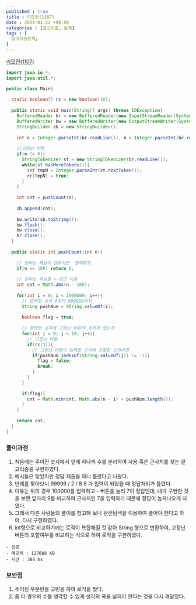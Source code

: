 ```yaml
---
published : true
title : 리모컨(1107)
date : 2024-01-22 +09:00
categories : [알고리즘, 문제]
tags : [
  알고리즘문제,
]
---
```

<!-- ![](/assets/img/Spring/aaaa.png){:style="border:1px solid #eaeaea; border-radius: 7px; padding: 0px;" } -->
<!-- ![](/assets/img/alg/4-1.png){:style="width:1000px" } -->

<a href="https://www.acmicpc.net/problem/1107" target="_blank">리모컨(1107)</a>

```java
import java.io.*;
import java.util.*;

public class Main{
    
  static boolean[] rc = new boolean[10];
  
  public static void main(String[] args) throws IOException{
    BufferedReader br = new BufferedReader(new InputStreamReader(System.in));
    BufferedWriter bw = new BufferedWriter(new OutputStreamWriter(System.out));
    StringBuilder sb = new StringBuilder();
    
    int n = Integer.parseInt(br.readLine()), m = Integer.parseInt(br.readLine());
    
    //고장난 버튼
    if(m != 0){
      StringTokenizer st = new StringTokenizer(br.readLine());
      while(st.hasMoreTokens()){
        int tmpN = Integer.parseInt(st.nextToken());
        rc[tmpN] = true;
      }
    }
    
    int cnt = pushCount(n);
    
    sb.append(cnt);
    
    bw.write(sb.toString());
    bw.flush();
    bw.close();
    br.close();
  }
  
  public static int pushCount(int n){
    
    // 원하는 채널이 100이면  현재위치
    if(n == 100) return 0;
    
    // 원하는 채널을 +-로만 이동
    int cnt = Math.abs(n - 100);
    
    for(int i = 0; i < 1000000; i++){
      // 입력한 숫자 0부터 999999까지
      String pushNum = String.valueOf(i);
      
      boolean flag = true;
      
      // 입력한 숫자에 고장난 버튼의 숫자가 있는지
      for(int j = 0; j < 10; j++){
        // 고장난 버튼
        if(rc[j]){
          // 고장난 버튼이 입력한 숫자에 포함된 숫자라면
          if(pushNum.indexOf(String.valueOf(j)) != -1){
            flag = false;
            break;
          }
        }
      }
      
      if(flag){
        cnt = Math.min(cnt, Math.abs(n - i) + pushNum.length());
      }
    }
    
    return cnt;
  }
}
```

### 풀이과정
1. 처음에는 주어진 숫자에서 앞에 하나씩 수를 분리하여 사용 혹은 근사치를 찾는 알고리즘을 구현하였다.
2. 예시들은 맞았지만 정답 제출을 하니 틀렸다고 나왔다.
3. 반례를 찾아보니 99999 / 2 / 8 9 가 입력이 되었을 때 정답처리가 틀렸다.
4. 이유는 위의 경우 100000를 입력하고 - 버튼을 눌러 7이 정답인데, 내가 구현한 것을 보면 앞자리 9를 비교하여 근사치인 7을 입력하기 때문에 정답이 높게나오게 되었다.
5. 그래서 다른 사람들의 풀이를 참고해 보니 완전탐색을 이용하여 풀어야 한다고 하여, 다시 구현하였다.
6. int형으로 비교하기에는 로직이 복잡해질 것 같아 String 형으로 변환하여, 고장난 버튼의 포함여부를 비교하는 식으로 하여 로직을 구현하였다.

```
- 성공
- 메모리 : 127608 KB
- 시간 : 384 ms
```

### 보안점
1. 주어진 부분만을 고민을 하여 로직을 짰다.
2. 좀 더 경우의 수를 생각할 수 있게 생각의 폭을 넓혀야 한다는 것을 다시 깨달았다.
